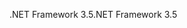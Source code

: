  <span data-ttu-id="dd558-101">.NET Framework 3.5</span><span class="sxs-lookup"><span data-stu-id="dd558-101">.NET Framework 3.5</span></span> 
